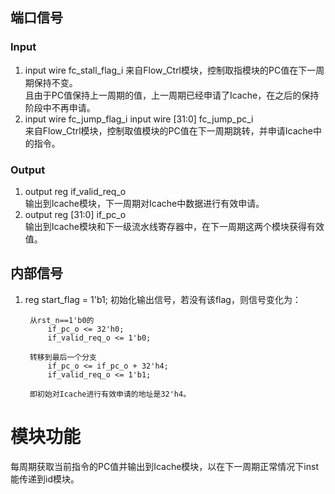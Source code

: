 ## 端口信号
### Input
1. input wire           fc_stall_flag_i
   来自Flow_Ctrl模块，控制取指模块的PC值在下一周期保持不变。    
   且由于PC值保持上一周期的值，上一周期已经申请了Icache，在之后的保持阶段中不再申请。 
2. input wire           fc_jump_flag_i
   input wire   [31:0]  fc_jump_pc_i   
   来自Flow_Ctrl模块，控制取值模块的PC值在下一周期跳转，并申请Icache中的指令。
### Output
1. output reg           if_valid_req_o    
   输出到Icache模块，下一周期对Icache中数据进行有效申请。
2. output reg   [31:0]  if_pc_o   
   输出到Icache模块和下一级流水线寄存器中，在下一周期这两个模块获得有效值。

## 内部信号
1. reg start_flag = 1'b1;
   初始化输出信号，若没有该flag，则信号变化为：
   ```
    从rst_n==1'b0的
        if_pc_o <= 32'h0;
        if_valid_req_o <= 1'b0;
    
    转移到最后一个分支
        if_pc_o <= if_pc_o + 32'h4;
        if_valid_req_o <= 1'b1;
    
    即初始对Icache进行有效申请的地址是32'h4。

   ```

# 模块功能
每周期获取当前指令的PC值并输出到Icache模块，以在下一周期正常情况下inst能传递到id模块。